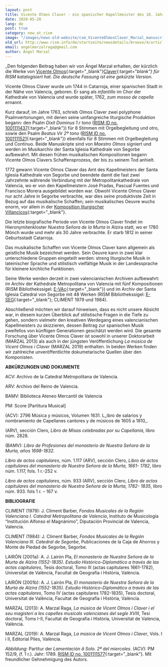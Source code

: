 ```yaml
---
layout: post
title: Vicente Olmos Claver - ein spanischer Kapellmeister des 18. Jahrhunderts
date: 2020-05-28
lang: de
post: true
category: new_at_rism
image: "/images/news-old-website/csm_VicenteOlmosClaver_Marzal_manuscript__2__cd9d20d296.png"
old_url: http://www.rism.info/de/startseite/newsdetails/browse/4/article/64/vicente-olmos-claver-a-spanish-chapel-master-of-the-18th-century.html
email: angelmarzalraga@gmail.com
author: Ángel Marzal
---
```


_Den folgenden Beitrag haben wir von Ángel Marzal erhalten, der kürzlich die Werke von [Vicente Olmos](https://opac.rism.info/search?View=rism&author=Vicente+Olmos+Claver){:target="_blank"}[Claver](https://opac.rism.info/search?View=rism&author=Vicente+Olmos+Claver){:target="_blank"} für RISM katalogisiert hat. Die deutsche Fassung ist eine gekürzte Version._

Vicente Olmos Claver wurde um 1744 in Catarroja, einer spanischen Stadt in der Nähe von Valencia, geboren. Er sang als _infantillo_ im Chor der Kathedrale von Valencia und wurde später, 1762, zum _mosso de capella_ ernannt.

Kurz darauf, im Jahre 1763, schrieb Olmos Claver zwei polyphone Psalmvertonungen, mit denen seine umfangreiche liturgische Produktion begann: den Psalm _Dixit Dominus 1.r tono_ ([RISM ID no. 1001111437](https://opac.rism.info/search?id=1001111437&View=rism){:target="_blank"}) für 8 Stimmen mit Orgelbegleitung und otro, sowie den Psalm _Beatus Vir 2º tono_ ([RISM ID no. 1001111521](https://opac.rism.info/search?id=1001111521&View=rism){:target="_blank"}) ebenfalls für 8 Stimmen mit Orgelbegleitung und Continuo. Beide Manuskripte sind von _Maestro Olmos_ signiert und werden im Musikarchiv der Santa Iglesia Kathedrale von Segorbe aufbewahrt. Mit diesen frühen musikalischen Kompositionen begann Vicente Olmos Clavers Schaffensprozess, der bis zu seinem Tod anhielt.

1772 gewann Vicente Olmos Claver das Amt des Kapellmeisters der Santa Iglesia Kathedrale von Segorbe und beendete damit die fast zwei Jahrzehnte währende Verbindung mit der Metropolitankathedrale von Valencia, wo er von den Kapellmeistern José Pradas, Pascual Fuentes und Francisco Morera ausgebildet worden war. Obwohl Vicente Olmos Claver nur acht Jahre in Segorbe verbrachte, war dies seine produktivste Zeit in Bezug auf das musikalische Schaffen; sein musikalisches Oeuvre wuchs enorm, vor allem in der [Komposition liturgischer Villancicos](https://opac.rism.info/search?View=rism&author=Vicente+Olmos+Claver&q=villancicos){:target="_blank"}.


Die letzte biografische Periode von Vicente Olmos Claver findet im Hieronymitenkloster _Nuestra Señora de la Murta_ in Alzira statt, wo er 1780 Mönch wurde und mehr als 30 Jahre verbrachte. Er starb 1812 in seiner Geburtsstadt Catarroja.

Das musikalische Schaffen von Vicente Olmos Claver kann allgemein als geistliche Musik bezeichnet werden. Sein Oeuvre kann in zwei klar unterschiedene Gruppen eingeteilt werden: streng liturgische Musik in lateinischer Sprache und stilistisch vielfältige Musik in der Landessprache für kleinere kirchliche Funktionen.

Seine Werke werden derzeit in zwei valencianischen Archiven aufbewahrt: im Archiv der Kathedrale Metropolitana von Valencia mit fünf Kompositionen (RISM Bibliothekssigel: [E-VAc](https://opac.rism.info/search?View=rism&siglum=E-VAc&author=Vicente+Olmos+Claver){:target="_blank"}) und im Archiv der Santa Iglesia Catedral von Segorbe mit 48 Werken (RISM Bibliothekssigel: [E-SEG](https://opac.rism.info/search?View=rism&siglum=E-SEG&author=Vicente+Olmos+Claver){:target="_blank"}; CLIMENT 1979 und 1984).

Abschließend möchten wir darauf hinweisen, dass es nicht unsere Absicht war, in diesem kurzen Überblick auf stilistische Fragen in die Tiefe zu gehen, sondern vielmehr den kreativen Werdegang eines valencianischen Kapellmeisters zu skizzieren, dessen Beitrag zur spanischen Musik zweifellos von künftigen Generationen geschätzt werden wird. Die gesamte Forschung über Vicente Olmos Claver ist sowohl in unserer Doktorarbeit (MARZAL 2013) als auch in der jüngsten Veröffentlichung _La música de Vicent Olmos i Claver_ (MARZAL 2019) enthalten. In beiden Werken finden wir zahlreiche unveröffentlichte dokumetarische Quellen über den Komponisten.


**ABKÜRZUNGEN UND DOKUMENTE**

ACV: Archivo de la Catedral Metropolitana de Valencia.

ARV: Archivo del Reino de Valencia.

BAMV: Biblioteca Ateneo Mercantil de Valencia

PM: Score [Partitura Musical]

(ACV): 2796 Música y músicos, Volumen 1631. L_ibro de salarios y nombramiento de Capellanes cantores y de músicos de 1605 a 1810_.

(ARV), sección Clero, _Libro de Misas celebradas por su Capellanía_, libro núm. 2828.

(BAMV): _Libro de Profesiones del monasterio de Nuestra Señora de la Murta, años 1698-1832_.

_Libro de actos capitulares_, núm. 1.117 (ARV), sección Clero, _Libro de actos capitulares del monasterio de Nuestra Señora de la Murta, 1661- 1782_, libro núm. 1.117, fols. 1 r.-252 v.

_Libro de actos capitulares_, núm. 933 (ARV), sección Clero, _Libro de actos capitulares del monasterio de Nuestra Señora de la Murta, 1782- 1835_, libro núm. 933. fols 1 r. – 167 v.

**BIBLIOGRAFIE**

CLIMENT (1979): J. Climent Barber, _Fondos Musicales de la Región Valenciana I. Catedral Metropolitana de Valencia_, Instituto de Musicología “Institución Alfonso el Magnánimo”, Diputación Provincial de Valencia, Valencia.

CLIMENT (1984): J. Climent Barber, _Fondos Musicales de la Región Valenciana III. Catedral de Segorbe_, Publicaciones de la Caja de Ahorros y Monte de Piedad de Segorbe, Segorbe.

LAIRÓN (2001a): A. J. Lairón Pla, _El monasterio de Nuestra Señora de la Murta de Alzira (1552-1835). Estudio Histórico-Diplomático a través de las actas capitulares_, Tesis doctoral, Tomo III (actas capitulares 1661-1782), Universitat de València, Facultat de Geografía i Història, València.

LAIRÓN (2001b): A. J. Lairón Pla, _El monasterio de Nuestra Señora de la Murta de Alzira (1552-1835). Estudio Histórico-Diplomático a través de las actas capitulares_, Tomo IV (actas capitulares 1782-1835), Tesis doctoral, Universitat de València, Facultat de Geografía i Història, València.

MARZAL (2013): A. Marzal Raga, _La música de Vicent Olmos i Claver i el seu magisteri a les capelles musicals valencianes del segle XVIII_, Tesi doctoral, Toms I-II, Facultat de Geografia i Història, Universitat de València, València.

MARZAL (2019): A. Marzal Raga, _La música de Vicent Olmos i Claver_, Vols. I i II, Editorial Piles, València.

_Abbildung_: Partitur der _Lamentación â Solo. 2ª del miercoles_. (ACV): PM 152/9, (f. 1 r.). Jahr: 1789. [RISM ID no. 1001111577](https://opac.rism.info/search?id=1001111577&View=rism){:target="_blank"}. Mit freundlicher Gehnehmigung des Autors.